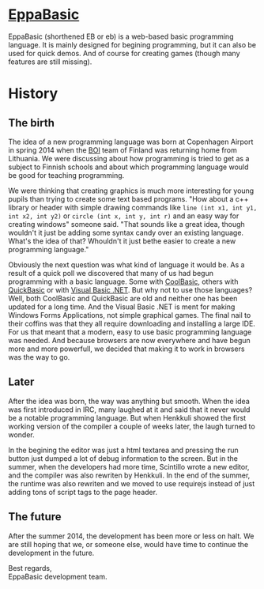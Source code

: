 # [EppaBasic](http://eppabasic.fi)

EppaBasic (shorthened EB or eb) is a web-based basic programming language.
It is mainly designed for begining programming, but it can also be used for quick demos.
And of course for creating games (though many features are still missing).

# History

## The birth
The idea of a new programming language was born at Copenhagen Airport in spring 2014
when the [BOI](http://www.boi2014.lmio.lt/) team of Finland was returning home from Lithuania.
We were discussing about how programming is tried to get as a subject to Finnish schools
and about which programming language would be good for teaching programming.

We were thinking that creating graphics is much more interesting for young pupils
than trying to create some text based programs.
"How about a c++ library or header with simple drawing commands like ```line (int x1, int y1, int x2, int y2)```
or ```circle (int x, int y, int r)``` and an easy way for creating windows" someone said.
"That sounds like a great idea, though wouldn't it just be adding some syntax candy over an existing language.
What's the idea of that? Whouldn't it just bethe easier to create a new programming language."

Obviously the next question was what kind of language it would be.
As a result of a quick poll we discovered that many of us had begun programming with a basic language.
Some with [CoolBasic](http://www.coolbasic.com/index.php?lang=en),
others with [QuickBasic](http://en.wikipedia.org/wiki/QuickBASIC)
or with [Visual Basic .NET](http://en.wikipedia.org/wiki/Visual_Basic_.NET).
But why not to use those languages?
Well, both CoolBasic and QuickBasic are old and neither one has been updated for a long time.
And the Visual Basic .NET is ment for making Windows Forms Applications, not simple graphical games.
The final nail to their coffins was that they all require downloading and installing a large IDE.
For us that meant that a modern, easy to use basic programming language was needed.
And because browsers are now everywhere and have begun more and more powerfull,
we decided that making it to work in browsers was the way to go.

## Later
After the idea was born, the way was anything but smooth.
When the idea was first introduced in IRC, many laughed at it
and said that it never would be a notable programming language.
But when Henkkuli showed the first working version of the compiler a couple of weeks later,
the laugh turned to wonder.

In the begining the editor was just a html textarea and pressing the run button
just dumped a lot of debug information to the screen.
But in the summer, when the developers had more time,
Scintillo wrote a new editor, and the compiler was also rewriten by Henkkuli.
In the end of the summer, the runtime was also rewriten and we moved to use requirejs
instead of just adding tons of script tags to the page header.

## The future
After the summer 2014, the development has been more or less on halt.
We are still hoping that we, or someone else, would have time to continue the development in the future.

Best regards,  
EppaBasic development team.
